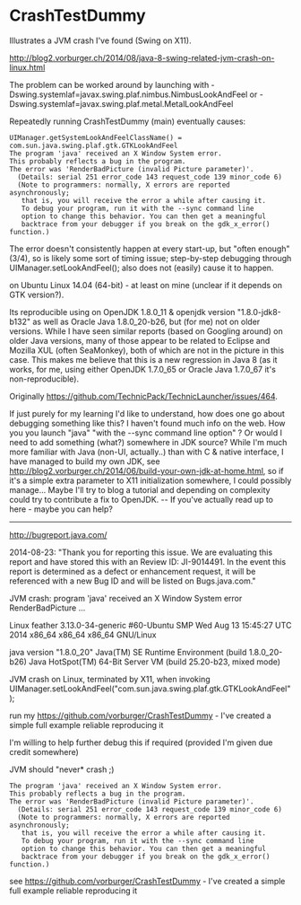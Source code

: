 CrashTestDummy
==============

Illustrates a JVM crash I've found (Swing on X11).

http://blog2.vorburger.ch/2014/08/java-8-swing-related-jvm-crash-on-linux.html

The problem can be worked around by launching with 
-Dswing.systemlaf=javax.swing.plaf.nimbus.NimbusLookAndFeel
or
-Dswing.systemlaf=javax.swing.plaf.metal.MetalLookAndFeel

Repeatedly running CrashTestDummy (main) eventually causes:

    UIManager.getSystemLookAndFeelClassName() = com.sun.java.swing.plaf.gtk.GTKLookAndFeel
    The program 'java' received an X Window System error.
    This probably reflects a bug in the program.
    The error was 'RenderBadPicture (invalid Picture parameter)'.
      (Details: serial 251 error_code 143 request_code 139 minor_code 6)
      (Note to programmers: normally, X errors are reported asynchronously;
       that is, you will receive the error a while after causing it.
       To debug your program, run it with the --sync command line
       option to change this behavior. You can then get a meaningful
       backtrace from your debugger if you break on the gdk_x_error() function.)

The error doesn't consistently happen at every start-up, but "often enough" (3/4),
so is likely some sort of timing issue; step-by-step debugging through
UIManager.setLookAndFeel(); also does not (easily) cause it to happen.

on Ubuntu Linux 14.04 (64-bit) - at least on mine (unclear if it depends on GTK version?).

Its reproducible using on OpenJDK 1.8.0_11 & openjdk version "1.8.0-jdk8-b132" as well as Oracle Java 1.8.0_20-b26, but (for me) not on older versions.
While I have seen similar reports (based on Googling around) on older Java versions,
many of those appear to be related to Eclipse and Mozilla XUL (often SeaMonkey),
both of which are not in the picture in this case.  This makes me believe that
this is a new regression in Java 8 (as it works, for me, using either
OpenJDK 1.7.0_65 or Oracle Java 1.7.0_67 it's non-reproducible).

Originally https://github.com/TechnicPack/TechnicLauncher/issues/464.

If just purely for my learning I'd like to understand, how does one go about debugging something like this? I haven't found much info on the web. How you you launch "java" "with the --sync command line option" ? Or would I need to add something (what?) somewhere in JDK source? While I'm much more familiar with Java (non-UI, actually..) than with C & native interface, I have managed to build my own JDK, see http://blog2.vorburger.ch/2014/06/build-your-own-jdk-at-home.html, so if it's a simple extra parameter to X11 initialization somewhere, I could possibly manage... Maybe I'll try to blog a tutorial and depending on complexity could try to contribute a fix to OpenJDK. -- If you've actually read up to here - maybe you can help? 

___
http://bugreport.java.com/

2014-08-23: "Thank you for reporting this issue. We are evaluating this report and have stored this with an Review ID: JI-9014491. In the event this report is determined as a defect or enhancement request, it will be referenced with a new Bug ID and will be listed on Bugs.java.com."

JVM crash: program 'java' received an X Window System error RenderBadPicture ...

Linux feather 3.13.0-34-generic #60-Ubuntu SMP Wed Aug 13 15:45:27 UTC 2014 x86_64 x86_64 x86_64 GNU/Linux

java version "1.8.0_20"
Java(TM) SE Runtime Environment (build 1.8.0_20-b26)
Java HotSpot(TM) 64-Bit Server VM (build 25.20-b23, mixed mode)

JVM crash on Linux, terminated by X11, when invoking UIManager.setLookAndFeel("com.sun.java.swing.plaf.gtk.GTKLookAndFeel");

run my https://github.com/vorburger/CrashTestDummy - I've created a simple full example reliable reproducing it

I'm willing to help further debug this if required (provided I'm given due credit somewhere)

JVM should "never* crash ;)

    The program 'java' received an X Window System error.
    This probably reflects a bug in the program.
    The error was 'RenderBadPicture (invalid Picture parameter)'.
      (Details: serial 251 error_code 143 request_code 139 minor_code 6)
      (Note to programmers: normally, X errors are reported asynchronously;
       that is, you will receive the error a while after causing it.
       To debug your program, run it with the --sync command line
       option to change this behavior. You can then get a meaningful
       backtrace from your debugger if you break on the gdk_x_error() function.)

see https://github.com/vorburger/CrashTestDummy - I've created a simple full example reliable reproducing it

